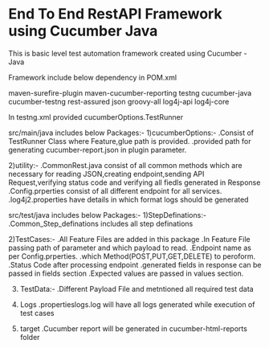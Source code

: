 # End To End RestAPI Framework using Cucumber Java

This is basic level test automation framework created using Cucumber - Java

Framework include below dependency in POM.xml

maven-surefire-plugin
maven-cucumber-reporting
testng
cucumber-java
cucumber-testng
rest-assured
json
groovy-all
log4j-api
log4j-core

In testng.xml provided cucumberOptions.TestRunner

src/main/java includes below Packages:-
1)cucumberOptions:-
  .Consist of TestRunner Class where Feature,glue path is provided. 
  .provided path for generating cucumber-report.json in plugin parameter.
  
2)utility:-
  .CommonRest.java consist of all common methods which are necessary for reading JSON,creating endpoint,sending API Request,verifying status code and verifying all fiedls generated
   in Response
  .Config.prperties consist of all different endpoint for all services.
  .log4j2.properties have details in which format logs should be generated 

src/test/java includes below Packages:-
1)StepDefinations:-
  .Common_Step_definations includes all step definations

2)TestCases:-
  .All Feature Files are added in this package
  .In Feature File passing path of parameter and which payload to read.
  .Endpoint name as per Config.prperties.
  .which Method(POST,PUT,GET,DELETE) to peroform.
  .Status Code after processing endpoint
  .generated fields in response can be passed in fields section
  .Expected values are passed in values section.

3) TestData:-
  .Different Payload File and metntioned all required test data

4) Logs
  .propertieslogs.log will have all logs generated while execution of test cases

5) target
  .Cucumber report will be generated in cucumber-html-reports folder
  
  
